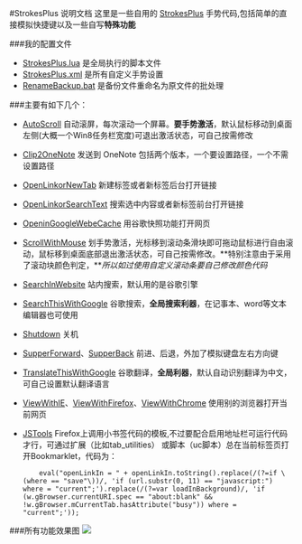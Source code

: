 #StrokesPlus 说明文档
这里是一些自用的 [StrokesPlus](http://www.strokesplus.com/forum/6/downloads/) 手势代码,包括简单的直接模拟快捷键以及一些自写**特殊功能**

###我的配置文件
+ [StrokesPlus.lua](https://github.com/defpt/StrokesPlus/blob/master/StrokesPlus.lua) 是全局执行的脚本文件
+ [StrokesPlus.xml](https://github.com/defpt/StrokesPlus/blob/master/StrokesPlus.xml) 是所有自定义手势设置
+ [RenameBackup.bat](https://github.com/defpt/StrokesPlus/blob/master/RenameBackup.bat) 是备份文件重命名为原文件的批处理

###主要有如下几个：

+ [AutoScroll](https://github.com/defpt/StrokesPlus/blob/master/AutoScroll.lua) 自动滚屏，每次滚动一个屏幕。**要手势激活**，默认鼠标移动到桌面左侧(大概一个Win8任务栏宽度)可退出激活状态，可自己按需修改
+ [Clip2OneNote](https://github.com/defpt/StrokesPlus/blob/master/Clip2OneNote) 发送到 OneNote 包括两个版本，一个要设置路径，一个不需设置路径
+ [OpenLinkorNewTab](https://github.com/defpt/StrokesPlus/blob/master/OpenLinkorNewTab.lua) 新建标签或者新标签后台打开链接
+ [OpenLinkorSearchText](https://github.com/defpt/StrokesPlus/blob/master/OpenLinkorSearchText.lua) 搜索选中内容或者新标签前台打开链接
+ [OpeninGoogleWebeCache](https://github.com/defpt/StrokesPlus/blob/master/OpeninGoogleWebeCache.lua) 用谷歌快照功能打开网页
+ [ScrollWithMouse](https://github.com/defpt/StrokesPlus/blob/master/ScrollWithMouse.lua) 划手势激活，光标移到滚动条滑块即可拖动鼠标进行自由滚动，鼠标移到桌面底部退出激活状态，可自己按需修改。**特别注意由于采用了滚动块颜色判定，***所以如过使用自定义滚动条要自己修改颜色代码*
+ [SearchInWebsite](https://github.com/defpt/StrokesPlus/blob/master/SearchInWebsite.lua) 站内搜索，默认用的是谷歌引擎
+ [SearchThisWithGoogle](https://github.com/defpt/StrokesPlus/blob/master/SearchThisWithGoogle.lua) 谷歌搜索，**全局搜索利器**，在记事本、word等文本编辑器也可使用
+ [Shutdown](https://github.com/defpt/StrokesPlus/blob/master/Shutdown.lua) 关机
+ [SupperForward](https://github.com/defpt/StrokesPlus/blob/master/SupperForward.lua)、[SupperBack](https://github.com/defpt/StrokesPlus/blob/master/SupperBack.lua) 前进、后退，外加了模拟键盘左右方向键
+ [TranslateThisWithGoogle](https://github.com/defpt/StrokesPlus/blob/master/TranslateThisWithGoogle.lua) 谷歌翻译，**全局利器**，默认自动识别翻译为中文，可自己设置默认翻译语言
+ [ViewWithIE](https://github.com/defpt/StrokesPlus/blob/master/ViewWithIE.lua)、[ViewWithFirefox](https://github.com/defpt/StrokesPlus/blob/master/ViewWithFirefox.lua)、[ViewWithChrome](https://github.com/defpt/StrokesPlus/blob/master/ViewWithChrome.lua) 使用别的浏览器打开当前网页
+ [JSTools](https://github.com/defpt/StrokesPlus/blob/master/JSTools.lua)  Firefox上调用小书签代码的模板,不过要配合启用地址栏可运行代码才行，可通过扩展（比如tab_utilities） 或脚本（uc脚本）总在当前标签页打开Bookmarklet，代码为：

          eval("openLinkIn = " + openLinkIn.toString().replace(/(?=if \(where == "save"\))/, 'if (url.substr(0, 11) == "javascript:") where = "current";').replace(/(?=var loadInBackground)/, 'if (w.gBrowser.currentURI.spec == "about:blank" && !w.gBrowser.mCurrentTab.hasAttribute("busy")) where = "current";'));
      
###所有功能效果图
![](https://github.com/defpt/StrokesPlus/blob/master/StrokesPlus.png?raw=true)